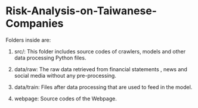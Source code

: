# Risk-Analysis-on-Taiwanese-Companies

Folders inside are:

1.  src/: This folder includes source codes of 
    crawlers, models and other data processing Python files.

2.  data/raw: The raw data retrieved from financial statements
    , news and social media without any pre-processing.

3.  data/train: Files after data processing that are used to feed in the model.

4.  webpage: Source codes of the Webpage.


